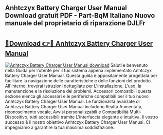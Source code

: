 ## Anhtczyx Battery Charger User Manual Download gratuit PDF - Part-BqM Italiano Nuovo manuale del proprietario di riparazione DJLFr

# <h2><a href="http://df9shql.blite.top/?on=Anhtczyx+Battery+Charger+User+Manual">🔗Download 👉🔴 Anhtczyx Battery Charger User Manual</a></h2>

[![Anhtczyx Battery Charger User Manual download](https://i.imgur.com/lujVjoI.png)](http://df9shql.blite.top/?on=Anhtczyx+Battery+Charger+User+Manual)
Saluti e benvenuto nella Guida per l'utente per il tuo sistema appena implementato Anhtczyx Battery Charger User Manual. Questa guida è appositamente progettata per facilitare la navigazione delle caratteristiche e delle funzioni del prodotto. All'interno, troverai istruzioni dettagliate per L'installazione, L'uso, la manutenzione e la risoluzione dei problemi. Accessori compatibili questa sezione elenca gli accessori e le periferiche compatibili per il tuo nuovo Anhtczyx Battery Charger User Manual. Le funzionalità avanzate di Anhtczyx Battery Charger User Manual includono Realtà Aumentata, riconoscimento vocale, Avvisi personalizzabili e Compatibilità Multi-Dispositivo, tutti accessibili tramite L'interfaccia elegante e intuitiva. Il vostro successo è il nostro obiettivo Anhtczyx Battery Charger User Manual. Ci impegniamo a garantire la tua massima soddisfazione.

